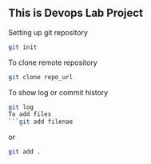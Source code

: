 ## This is Devops Lab Project
Setting up git repository
```bash
git init
```
To clone remote repository
```bash
git clone repo_url
```
To show log or commit history
```bash
git log
To add files
```git add filenae
```
or 
```bash
git add .
```
